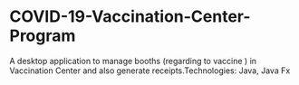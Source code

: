 # COVID-19-Vaccination-Center-Program
A desktop application to manage booths (regarding to vaccine ) in Vaccination Center and also generate receipts.Technologies: Java, Java Fx
